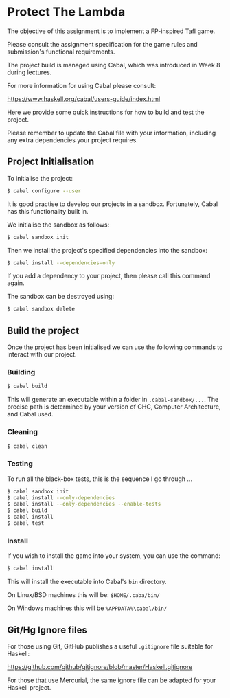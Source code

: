 # Protect The Lambda

The objective of this assignment is to implement a FP-inspired Tafl game.

Please consult the assignment specification for the game rules and submission's functional requirements.

The project build is managed using Cabal, which was introduced in Week 8 during lectures.

For more information for using Cabal please consult:

https://www.haskell.org/cabal/users-guide/index.html

Here we provide some quick instructions for how to build and test the project.

Please remember to update the Cabal file with your information, including
any extra dependencies your project requires.

## Project Initialisation

To initialise the project:

```sh
$ cabal configure --user
```

It is good practise to develop our projects in a sandbox. Fortunately, Cabal has this functionality built in.

We initialise the sandbox as follows:

```sh
$ cabal sandbox init
```

Then we install the project's specified dependencies into the sandbox:


```sh
$ cabal install --dependencies-only
```

If you add a dependency to your project, then please call this command again.

The sandbox can be destroyed using:

```sh
$ cabal sandbox delete
```


## Build the project

Once the project has been initialised we can use the following commands to interact with our project.

### Building

```sh
$ cabal build
```

This will generate an executable within a folder in `.cabal-sandbox/...`. The precise path is determined by your version of GHC, Computer Architecture, and Cabal used.

### Cleaning

```sh
$ cabal clean
```


### Testing

To run all the black-box tests, this is the sequence I go through ...

```sh
$ cabal sandbox init
$ cabal install --only-dependencies
$ cabal install --only-dependencies --enable-tests
$ cabal build
$ cabal install
$ cabal test
```

### Install

If you wish to install the game into your system, you can use the command:

```sh
$ cabal install
```

This will install the executable into Cabal's `bin` directory.

On Linux/BSD machines this will be: `$HOME/.caba/bin/`

On Windows machines this will be `%APPDATA%\cabal/bin/`

## Git/Hg Ignore files

For those using Git, GitHub publishes a useful `.gitignore` file suitable for Haskell:

https://github.com/github/gitignore/blob/master/Haskell.gitignore

For those that use Mercurial, the same ignore file can be adapted for your Haskell project.
